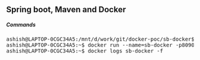 ## Spring boot, Maven and Docker

##### Commands

<pre>
ashish@LAPTOP-0CGC34A5:/mnt/d/work/git/docker-poc/sb-docker$ ./mvnw spring-boot:build-image
ashish@LAPTOP-0CGC34A5:~$ docker run --name=sb-docker -p8090:8090 -d sb-docker:0.0.1-SNAPSHOT
ashish@LAPTOP-0CGC34A5:~$ docker logs sb-docker -f
</pre>
